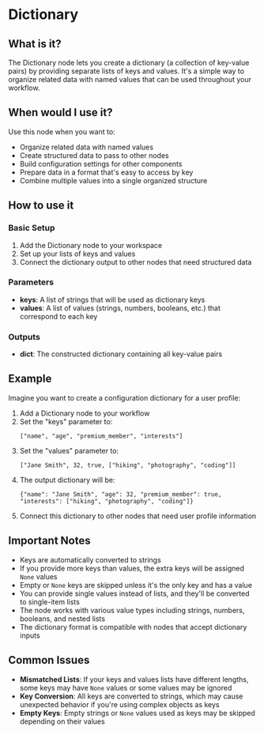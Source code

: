 # Dictionary

## What is it?

The Dictionary node lets you create a dictionary (a collection of key-value pairs) by providing separate lists of keys and values. It's a simple way to organize related data with named values that can be used throughout your workflow.

## When would I use it?

Use this node when you want to:

- Organize related data with named values
- Create structured data to pass to other nodes
- Build configuration settings for other components
- Prepare data in a format that's easy to access by key
- Combine multiple values into a single organized structure

## How to use it

### Basic Setup

1. Add the Dictionary node to your workspace
1. Set up your lists of keys and values
1. Connect the dictionary output to other nodes that need structured data

### Parameters

- **keys**: A list of strings that will be used as dictionary keys
- **values**: A list of values (strings, numbers, booleans, etc.) that correspond to each key

### Outputs

- **dict**: The constructed dictionary containing all key-value pairs

## Example

Imagine you want to create a configuration dictionary for a user profile:

1. Add a Dictionary node to your workflow
1. Set the "keys" parameter to:
    ```
    ["name", "age", "premium_member", "interests"]
    ```
1. Set the "values" parameter to:
    ```
    ["Jane Smith", 32, true, ["hiking", "photography", "coding"]]
    ```
1. The output dictionary will be:
    ```
    {"name": "Jane Smith", "age": 32, "premium_member": true, "interests": ["hiking", "photography", "coding"]}
    ```
1. Connect this dictionary to other nodes that need user profile information

## Important Notes

- Keys are automatically converted to strings
- If you provide more keys than values, the extra keys will be assigned `None` values
- Empty or `None` keys are skipped unless it's the only key and has a value
- You can provide single values instead of lists, and they'll be converted to single-item lists
- The node works with various value types including strings, numbers, booleans, and nested lists
- The dictionary format is compatible with nodes that accept dictionary inputs

## Common Issues

- **Mismatched Lists**: If your keys and values lists have different lengths, some keys may have `None` values or some values may be ignored
- **Key Conversion**: All keys are converted to strings, which may cause unexpected behavior if you're using complex objects as keys
- **Empty Keys**: Empty strings or `None` values used as keys may be skipped depending on their values
